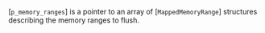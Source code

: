 [`p_memory_ranges`] is a pointer to an array of
[`MappedMemoryRange`] structures describing the memory ranges to
flush.